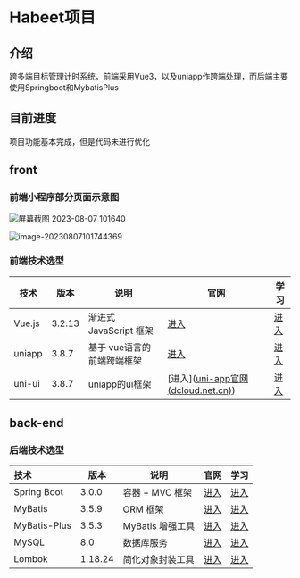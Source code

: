 # Habeet项目

## 介绍

跨多端目标管理计时系统，前端采用Vue3，以及uniapp作跨端处理，而后端主要使用Springboot和MybatisPlus

## 目前进度

项目功能基本完成，但是代码未进行优化

## front

### 前端小程序部分页面示意图

![屏幕截图 2023-08-07 101640](https://gitee.com/TECNB/pic-demo/raw/master/%E5%B1%8F%E5%B9%95%E6%88%AA%E5%9B%BE%202023-08-07%20101640.png)

![image-20230807101744369](https://gitee.com/TECNB/pic-demo/raw/master/image-20230807101744369.png)


### 前端技术选型

| 技术         | 版本   | 说明                                   | 官网                              | 学习                                                         |
| ------------ | ------ | -------------------------------------- | --------------------------------- | ------------------------------------------------------------ |
| Vue.js       | 3.2.13 | 渐进式 JavaScript 框架                 | [进入](https://vuejs.org/)        | [进入](https://staging-cn.vuejs.org/guide/introduction.html) |
| uniapp        | 3.8.7 | 基于 vue语言的前端跨端框架              | [进入](https://uniapp.dcloud.net.cn/)   | [进入](https://tecnb.github.io/posts/2e2abc46.html ) |
| uni-ui | 3.8.7 | uniapp的ui框架 | [进入]([uni-app官网 (dcloud.net.cn)](https://uniapp.dcloud.net.cn/component/uniui/uni-ui.html)) | [进入](https://uniapp.dcloud.net.cn/tutorial/) |

## back-end

### 后端技术选型

| 技术         | 版本    | 说明             | 官网                                            | 学习                                                         |
| :----------- | ------- | ---------------- | ----------------------------------------------- | ------------------------------------------------------------ |
| Spring Boot  | 3.0.0   | 容器 + MVC 框架  | [进入](https://spring.io/projects/spring-boot)  | [进入](https://docs.spring.io/spring-boot/docs/3.0.0/reference/html) |
| MyBatis      | 3.5.9   | ORM 框架         | [进入](http://www.mybatis.org/)                 | [进入](https://mybatis.org/mybatis-3/zh/index.html)          |
| MyBatis-Plus | 3.5.3   | MyBatis 增强工具 | [进入](https://baomidou.com/)                   | [进入](https://baomidou.com/pages/24112f/)                   |
| MySQL        | 8.0     | 数据库服务       | [进入](https://www.mysql.com/)                  | [进入](https://docs.oracle.com/en-us/iaas/mysql-database/doc/getting-started.html) |
| Lombok       | 1.18.24 | 简化对象封装工具 | [进入](https://github.com/projectlombok/lombok) | [进入](https://projectlombok.org/features/all)               |
